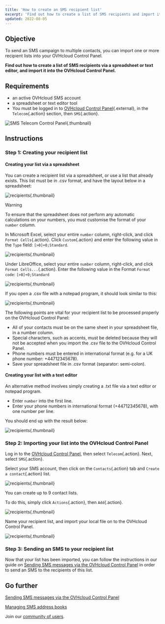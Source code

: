 ```yaml
---
title: 'How to create an SMS recipient list'
excerpt: 'Find out how to create a list of SMS recipients and import it into your OVHcloud Control Panel.'
updated: 2022-08-05
---
```


## Objective

To send an SMS campaign to multiple contacts, you can import one or more recipient lists into your OVHcloud Control Panel.

**Find out how to create a list of SMS recipients via a spreadsheet or text editor, and import it into the OVHcloud Control Panel.**

## Requirements

- an active OVHcloud SMS account
- a spreadsheet or text editor tool
- You must be logged in to [OVHcloud Control Panel](https://www.ovh.com/auth/?action=gotomanager&from=https://www.ovh.co.uk/&ovhSubsidiary=GB){.external}, in the `Telecom`{.action} section, then `SMS`{.action}.

![SMS Telecom Control Panel](/pages/assets/screens/control_panel/product-selection/telecom/tpl-telecom-03-en-sms.png){.thumbnail}

## Instructions

### Step 1: Creating your recipient list

#### Creating your list via a spreadsheet

You can create a recipient list via a spreadsheet, or use a list that already exists. This list must be in .csv format, and have the layout below in a spreadsheet:

![recipients](images/img_4831.png){.thumbnail}

> [!warning]
> To ensure that the spreadsheet does not perform any automatic calculations on your numbers, you must customise the format of your `number` column.
>
> In Microsoft Excel, select your entire `number` column, right-click, and click `Format Cells`{.action}. Click `Custom`{.action} and enter the following value in the `Type` field: ```[>0]+0;Standard```.
>
> ![recipients](images/sms-recipientlist-2.png){.thumbnail}
>
> Under LibreOffice, select your entire `number` column, right-click, and click `Format Cells...`{.action}. Enter the following value in the Format `Format code`: ```[>0]+0;Standard```
>
> ![recipients](images/sms-recipientlist-2b.png){.thumbnail}
>

If you open a .csv file with a notepad program, it should look similar to this:

![recipients](images/sms-recipientlist-1.png){.thumbnail}

The following points are vital for your recipient list to be processed properly on the OVHcloud Control Panel:

- All of your contacts must be on the same sheet in your spreadsheet file, in a number column.
- Special characters, such as accents, must be deleted because they will not be accepted when you import the .csv file to the OVHcloud Control Panel.
- Phone numbers must be entered in international format (e.g. for a UK phone number: +44712345678).
- Save your spreadsheet file in .csv format (separator: semi-colon).

#### Creating your list with a text editor

An alternative method involves simply creating a .txt file via a text editor or notepad program.

- Enter `number` into the first line.
- Enter your phone numbers in international format (+44712345678), with one number per line.

You should end up with the result below:

![recipients](images/sms-recipientlist-1.png){.thumbnail}

### Step 2: Importing your list into the OVHcloud Control Panel

Log in to the [OVHcloud Control Panel](https://www.ovh.com/auth/?action=gotomanager&from=https://www.ovh.co.uk/&ovhSubsidiary=GB), then select `Telecom`{.action}. Next, select `SMS`{.action}.

Select your SMS account, then click on the `Contacts`{.action} tab and `Create a contact`{.action} list.

![recipients](images/sms-recipientlist-3b.png){.thumbnail}

You can create up to 9 contact lists.

To do this, simply click `Actions`{.action}, then `Add`{.action}.

![recipients](images/sms-recipientlist-5b.png){.thumbnail}

Name your recipient list, and import your local file on to the OVHcloud Control Panel.

![recipients](images/sms-recipientlist-6b.png){.thumbnail}

### Step 3: Sending an SMS to your recipient list

Now that your list has been imported, you can follow the instructions in our guide on [Sending SMS messages via the OVHcloud Control Panel](/pages/web_cloud/messaging/sms/envoyer_des_sms_depuis_mon_espace_client) in order to send an SMS to the recipients of this list.

## Go further

[Sending SMS messages via the OVHcloud Control Panel](/pages/web_cloud/messaging/sms/envoyer_des_sms_depuis_mon_espace_client)

[Managing SMS address books](/pages/web_cloud/messaging/sms/gerer_mes_carnets_dadresses_sms)

Join our [community of users](/links/community).
